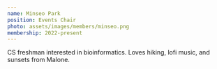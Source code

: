 ```yaml
---
name: Minseo Park
position: Events Chair
photo: assets/images/members/minseo.png
membership: 2022-present
---
```


CS freshman interested in bioinformatics.
Loves hiking, lofi music, and sunsets from Malone.
